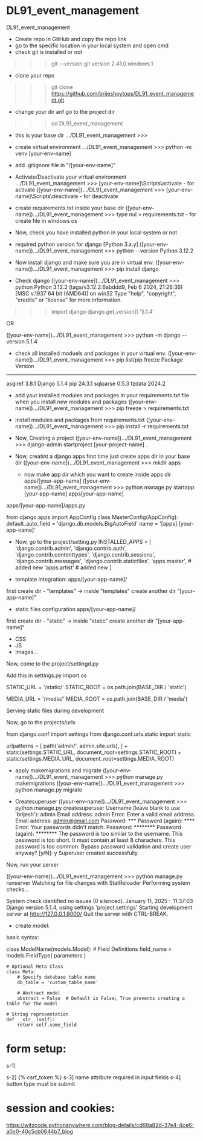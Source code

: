 # DL91_event_management
DL91_event_management

- Create repo in GitHub and copy the repo link
- go to the specific location in your local system and open cmd
- check git is installed or not
>>> git --version
git version 2.41.0.windows.1

- clone your repo
>>> git clone https://github.com/brijeshpytops/DL91_event_management.git

- change your dir anf go to the project dir
>>> cd DL91_event_management

- this is your base dir
.../DL91_event_management >>>

- create virtual environment
.../DL91_event_management >>> python -m venv [your-env-name]

- add .gitignore file in "/[your-env-name]"

- Activate/Deactivate your virtual environment
.../DL91_event_management >>> [your-env-name]\Scripts\activate - for activate
([your-env-name]).../DL91_event_management >>> [your-env-name]\Scripts\deactivate - for deactivate

- create requirements.txt inside your base dir
([your-env-name]).../DL91_event_management >>> type nul > requirements.txt - for create file in windows os

- Now, check you have installed python in your local system or not 
- required python version for django [Python 3.x.y]
([your-env-name]).../DL91_event_management >>> python --version
Python 3.12.2

- Now install django and make sure you are in virtual env.
([your-env-name]).../DL91_event_management >>> pip install django

- Check django
([your-env-name]).../DL91_event_management >>> python
Python 3.12.2 (tags/v3.12.2:6abddd9, Feb  6 2024, 21:26:36) [MSC v.1937 64 bit (AMD64)] on win32
Type "help", "copyright", "credits" or "license" for more information.
>>> import django
>>> django.get_version()
'5.1.4'

OR

([your-env-name]).../DL91_event_management >>> python -m django --version
5.1.4

- check all installed moduels and packages in your virtual env.
([your-env-name]).../DL91_event_management >>> pip list/pip freeze
Package  Version
-------- -------
asgiref  3.8.1
Django   5.1.4
pip      24.3.1
sqlparse 0.5.3
tzdata   2024.2

- add your installed modules and packages in your requirements.txt file when you install new modules and packages
([your-env-name]).../DL91_event_management >>> pip freeze > requirements.txt

- install modules and packages from requirements.txt
([your-env-name]).../DL91_event_management >>> pip install -r requirements.txt

- Now, Creating a project
([your-env-name]).../DL91_event_management >>> django-admin startproject [your-project-name] .

- Now, creatint a django apps
first time just create apps dir in your base dir
([your-env-name]).../DL91_event_management >>> mkdir apps

    - now make app dir which you want to create inside apps dir
    apps/[your-app-name]
([your-env-name]).../DL91_event_management >>> python manage.py startapp [your-app-name] apps\[your-app-name]

apps/[your-app-name]/apps.py

from django.apps import AppConfig
class MasterConfig(AppConfig):
    default_auto_field = 'django.db.models.BigAutoField'
    name = '[apps].[your-app-name]'

- Now, go to the project/setting.py
INSTALLED_APPS = [
    'django.contrib.admin',
    'django.contrib.auth',
    'django.contrib.contenttypes',
    'django.contrib.sessions',
    'django.contrib.messages',
    'django.contrib.staticfiles',
    'apps.master', # added new
    'apps.artist' # added new
]

- template integration:
apps/[your-app-name]/

first create dir - "templates" -> inside "templates" create another dir "[your-app-name]"

- static files configuration
apps/[your-app-name]/

first create dir - "static" -> inside "static" create another dir "[your-app-name]"

 - CSS
 - JS
 - Images...

Now, come to the project/settingd.py

Add this in settings.py
import os

STATIC_URL = '/static/'
STATIC_ROOT = os.path.join(BASE_DIR / 'static')

MEDIA_URL = '/media/'
MEDIA_ROOT = os.path.join(BASE_DIR / 'media')

Serving static files during development

Now, go to the projects/urls

from django.conf import settings
from django.conf.urls.static import static

urlpatterns = [
    path('admin/', admin.site.urls),
] + static(settings.STATIC_URL, document_root=settings.STATIC_ROOT) + static(settings.MEDIA_URL, document_root=settings.MEDIA_ROOT)


- apply makemigrations and migrate
([your-env-name]).../DL91_event_management >>> python manage.py makemigrations
([your-env-name]).../DL91_event_management >>> python manage.py migrate

- Createsuperuser
([your-env-name]).../DL91_event_management >>> python manage.py  createsuperuser
Username (leave blank to use 'brijesh'): admin
Email address: admin
Error: Enter a valid email address.
Email address: admin@gmail.com
Password: ***
Password (again): ****
Error: Your passwords didn't match.
Password: ********
Password (again): ********
The password is too similar to the username.
This password is too short. It must contain at least 8 characters.
This password is too common.
Bypass password validation and create user anyway? [y/N]: y
Superuser created successfully.


Now, run your server

([your-env-name]).../DL91_event_management >>> python manage.py runserver
Watching for file changes with StatReloader
Performing system checks...

System check identified no issues (0 silenced).
January 11, 2025 - 11:37:03
Django version 5.1.4, using settings 'project.settings'
Starting development server at http://127.0.0.1:8000/
Quit the server with CTRL-BREAK.


- create model:

basic syntax:

class ModelName(models.Model):
    # Field Definitions
    field_name = models.FieldType(
        parameters
    )

    # Optional Meta Class
    class Meta:
        # Specify database table name
        db_table = 'custom_table_name'

        # Abstract model
        abstract = False  # Default is False; True prevents creating a table for the model

    # String representation
    def __str__(self):
        return self.some_field



# form setup:
s-1] <form action="{% url 'url_name' %}" method="post" enctype="multipart/form-data">
s-2] {% csrf_token %}
s-3] name attribute required in input fields
s-4] button type must be submit

# session and cookies:
https://witzcode.pythonanywhere.com/blog-details/cd68a82d-37e4-4ce6-a0c0-40c5cb0644b7_blog